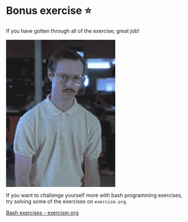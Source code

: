 # Bonus exercise :star:

If you have gotten through all of the exercise; great job! 
<img src="images/yes.gif" width="300" style="display:block; margin-top: 1rem;">

If you want to challenge yourself more with bash programming exercises, try solving some of the exercises on `exercism.org`. 

[Bash exercises - exercism.org](https://exercism.org/tracks/bash/exercises)